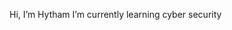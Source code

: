 Hi, I’m Hytham
I’m currently learning cyber security

<!---
HythamXV/HythamXV is a ✨ special ✨ repository because its `README.md` (this file) appears on your GitHub profile.
You can click the Preview link to take a look at your changes.
--->
